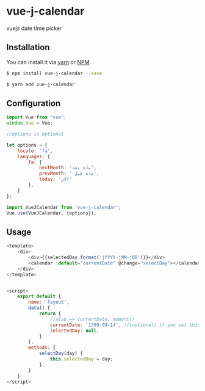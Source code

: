 # vue-j-calendar
vuejs date time picker 

## Installation
You can install it via [yarn](https://yarnpkg.com/) or [NPM](http://npmjs.org/).

```bash
$ npm install vue-j-calendar --save

$ yarn add vue-j-calendar
```

## Configuration
```js
import Vue from "vue";
window.Vue = Vue;

//options is optional

let options = {
    locale: 'fa',
    languages: {
        fa: {
            nextMonth: 'ماه بعد',
            prevMonth: ' ماه قبل',
            today: 'الان'
        },
    }
};

import VueJCalendar from 'vue-j-calendar';
Vue.use(VueJCalendar, {options});
```

## Usage
```js
<template>
    <div>
        <div>{{selectedDay.format('jYYYY-jMM-jDD')}}</div>
        <calendar :default="currentDate" @change="selectDay"></calendar>
    </div>
</template>


<script>
    export default {
        name: 'layout',
        data() {
            return {
                //also => currentDate: moment()
                currentDate: '1399-09-14', //[optional] if you set this current day set default
                selectedDay: null,
            }
        },
        methods: {
            selectDay(day) {
                this.selectedDay = day;
            },
        }
    }
</script>
```
